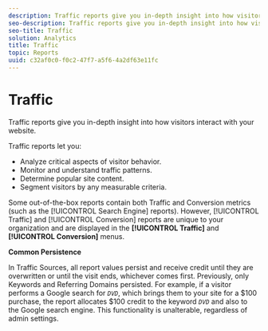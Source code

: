 ```yaml
---
description: Traffic reports give you in-depth insight into how visitors interact with your website.
seo-description: Traffic reports give you in-depth insight into how visitors interact with your website.
seo-title: Traffic
solution: Analytics
title: Traffic
topic: Reports
uuid: c32af0c0-f0c2-47f7-a5f6-4a2df63e11fc
---
```


# Traffic

Traffic reports give you in-depth insight into how visitors interact with your website.

 Traffic reports let you:

* Analyze critical aspects of visitor behavior.
* Monitor and understand traffic patterns.
* Determine popular site content.
* Segment visitors by any measurable criteria.

Some out-of-the-box reports contain both Traffic and Conversion metrics (such as the [!UICONTROL Search Engine] reports). However, [!UICONTROL Traffic] and [!UICONTROL Conversion] reports are unique to your organization and are displayed in the **[!UICONTROL Traffic]** and **[!UICONTROL Conversion]** menus.

**Common Persistence**

In Traffic Sources, all report values persist and receive credit until they are overwritten or until the visit ends, whichever comes first. Previously, only Keywords and Referring Domains persisted. For example, if a visitor performs a Google search for *`DVD`*, which brings them to your site for a $100 purchase, the report allocates $100 credit to the keyword *`DVD`* and also to the Google search engine. This functionality is unalterable, regardless of admin settings.
